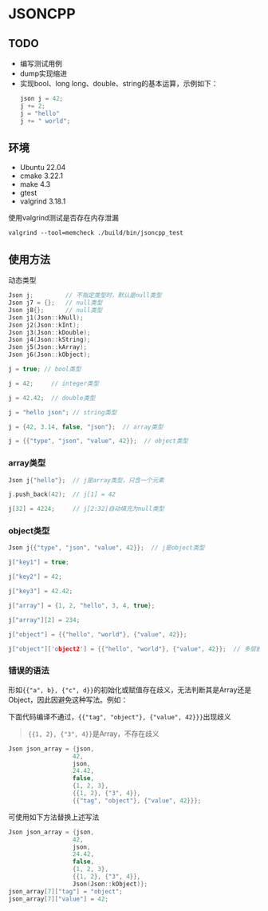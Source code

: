 # JSONCPP

## TODO

- 编写测试用例
- dump实现缩进
- 实现bool、long long、double、string的基本运算，示例如下：
  ```C++
  json j = 42;
  j += 2;
  j = "hello"
  j += " world";
  ```

## 环境

- Ubuntu 22.04
- cmake 3.22.1
- make 4.3
- gtest
- valgrind 3.18.1

使用valgrind测试是否存在内存泄漏

```shell
valgrind --tool=memcheck ./build/bin/jsoncpp_test
```

## 使用方法

动态类型

```C++
Json j;         // 不指定类型时，默认是null类型
Json j7 = {};   // null类型
Json j8{};      // null类型
Json j1(Json::kNull);
Json j2(Json::kInt);
Json j3(Json::kDouble);
Json j4(Json::kString);
Json j5(Json::kArray);
Json j6(Json::kObject);

j = true; // bool类型 

j = 42;     // integer类型

j = 42.42;  // double类型

j = "hello json"; // string类型

j = {42, 3.14, false, "json"};  // array类型

j = {{"type", "json", "value", 42}};  // object类型

```

### array类型

```C++
Json j{"hello"};  // j是array类型，只含一个元素

j.push_back(42);  // j[1] = 42

j[32] = 4224;     // j[2:32]自动填充为null类型

```

### object类型

```C++
Json j{{"type", "json", "value", 42}};  // j是object类型

j["key1"] = true;

j["key2"] = 42;

j["key3"] = 42.42;

j["array"] = {1, 2, "hello", 3, 4, true};

j["array"][2] = 234;

j["object"] = {{"hello", "world"}, {"value", 42}};

j["object"]['object2'] = {{"hello", "world"}, {"value", 42}};  // 多层嵌套
```

### 错误的语法

形如`{{"a", b}, {"c", d}}`的初始化或赋值存在歧义，无法判断其是Array还是Object，因此因避免这种写法。例如：


下面代码编译不通过，`{{"tag", "object"}, {"value", 42}}}`出现歧义

> `{{1, 2}, {"3", 4}}`是Array，不存在歧义

```C++
Json json_array = {json,
                  42,
                  json,
                  24.42,
                  false,
                  {1, 2, 3},
                  {{1, 2}, {"3", 4}},
                  {{"tag", "object"}, {"value", 42}}};
```

可使用如下方法替换上述写法

```C++
Json json_array = {json,
                  42,
                  json,
                  24.42,
                  false,
                  {1, 2, 3},
                  {{1, 2}, {"3", 4}},
                  Json(Json::kObject)};
json_array[7]["tag"] = "object";
json_array[7]["value"] = 42;
```
